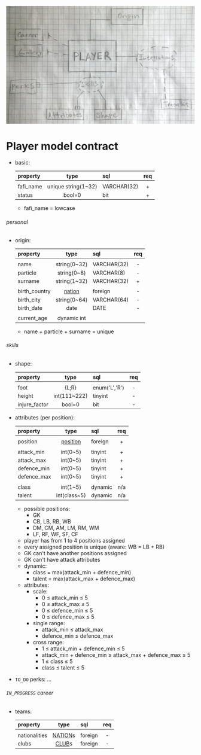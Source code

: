
![scheme](https://github.com/spielmangames/fafi/blob/master/doc/player_model.jpg)

# Player model contract

- basic:

  | property      | type                                    | sql           | req |
  |---------------|:---------------------------------------:|---------------|:---:|
  |               |                                         |               |     |
  | fafi_name     | unique string(1~32)                     | VARCHAR(32)   |  +  |
  | status        | bool=0                                  | bit           |  +  |

  - fafi_name = lowcase


###### personal

- origin:

  | property      | type                                    | sql           | req |
  |---------------|:---------------------------------------:|---------------|:---:|
  |               |                                         |               |     |
  | name          | string(0~32)                            | VARCHAR(32)   |  -  |
  | particle      | string(0~8)                             | VARCHAR(8)    |  -  |
  | surname       | string(1~32)                            | VARCHAR(32)   |  +  |
  |               |                                         |               |     |
  | birth_country | [nation](./models.MD/#nation-model)     | foreign       |  -  |
  | birth_city    | string(0~64)                            | VARCHAR(64)   |  -  |
  | birth_date    | date                                    | DATE          |  -  |
  |               |                                         |               |     |
  | current_age   | dynamic int                             |               |     |

  - name + particle + surname = unique


###### skills

- shape:

  | property      | type                                    | sql           | req |
  |---------------|:---------------------------------------:|---------------|:---:|
  |               |                                         |               |     |
  | foot          | {L;R}                                   | enum('L','R') |  -  |
  | height        | int(111~222)                            | tinyint       |  -  |
  | injure_factor | bool=0                                  | bit           |  -  |

- attributes (per position):

  | property      | type                                    | sql           | req |
  |---------------|:---------------------------------------:|---------------|:---:|
  |               |                                         |               |     |
  | position      | [position](./models.MD/#positions)      | foreign       |  +  |
  |               |                                         |               |     |
  | attack_min    | int(0~5)                                | tinyint       |  +  |
  | attack_max    | int(0~5)                                | tinyint       |  +  |
  | defence_min   | int(0~5)                                | tinyint       |  +  |
  | defence_max   | int(0~5)                                | tinyint       |  +  |
  |               |                                         |               |     |
  | class         | int(1~5)                                | dynamic       | n/a |
  | talent        | int(class~5)                            | dynamic       | n/a |

  - possible positions:
    - GK
    - CB, LB, RB, WB
    - DM, CM, AM, LM, RM, WM
    - LF, RF, WF, SF, CF
  - player has from 1 to 4 positions assigned
  - every assigned position is unique (aware: WB = LB + RB)
  - GK can't have another positions assigned
  - GK can't have attack attributes
  - dynamic:
    - class = max(attack_min + defence_min)
    - talent = max(attack_max + defence_max)
  - attributes:
    - scale:
      - 0 ≤ attack_min ≤ 5
      - 0 ≤ attack_max ≤ 5
      - 0 ≤ defence_min ≤ 5
      - 0 ≤ defence_max ≤ 5
    - single range:
      - attack_min ≤ attack_max
      - defence_min ≤ defence_max
    - cross range:
      - 1 ≤ attack_min + defence_min ≤ 5
      - attack_min + defence_min ≤ attack_max + defence_max ≤ 5
      - 1 ≤ class ≤ 5
      - class ≤ talent ≤ 5

- `TO_DO` perks: ...


###### `IN_PROGRESS` career

- teams:

  | property      | type                                    | sql           | req |
  |---------------|:---------------------------------------:|---------------|:---:|
  |               |                                         |               |     |
  | nationalities | [NATION](./models.MD/#nation-model)s    | foreign       |  -  |
  | clubs         | [CLUB](./models.MD/#club-model)s        | foreign       |  -  |

